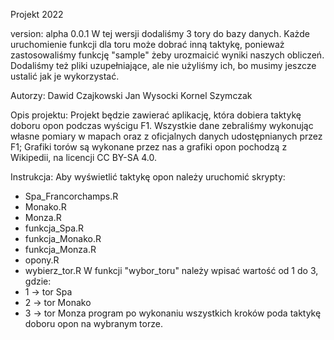 Projekt 2022 

version: alpha 0.0.1
  W tej wersji dodaliśmy 3 tory do bazy danych. Każde uruchomienie funkcji dla toru może dobrać inną taktykę, ponieważ zastosowaliśmy funkcję "sample" żeby urozmaicić wyniki naszych obliczeń. Dodaliśmy też pliki uzupełniające, ale nie użyliśmy ich, bo musimy jeszcze ustalić jak je wykorzystać.

Autorzy:
  Dawid Czajkowski
  Jan Wysocki
  Kornel Szymczak    
  
Opis projektu:
  Projekt będzie zawierać aplikację, która dobiera taktykę doboru opon podczas wyścigu F1.
  Wszystkie dane zebraliśmy wykonując własne pomiary w mapach oraz z oficjalnych danych udostępnianych przez F1; Grafiki torów są wykonane przez nas a grafiki opon pochodzą z Wikipedii, na licencji CC BY-SA 4.0.
  
Instrukcja:
  Aby wyświetlić taktykę opon należy uruchomić skrypty:
- Spa_Francorchamps.R
- Monako.R
- Monza.R
- funkcja_Spa.R
- funkcja_Monako.R
- funkcja_Monza.R
- opony.R
- wybierz_tor.R
  W funkcji "wybor_toru" należy wpisać wartość od 1 do 3, gdzie:
- 1 -> tor Spa
- 2 -> tor Monako
- 3 -> tor Monza
  program po wykonaniu wszystkich kroków poda taktykę doboru opon na wybranym torze. 